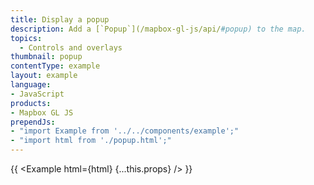 ```yaml
---
title: Display a popup
description: Add a [`Popup`](/mapbox-gl-js/api/#popup) to the map.
topics:
  - Controls and overlays
thumbnail: popup
contentType: example
layout: example
language:
- JavaScript
products:
- Mapbox GL JS
prependJs:
- "import Example from '../../components/example';"
- "import html from './popup.html';"
---
```


{{ <Example html={html} {...this.props} /> }}
